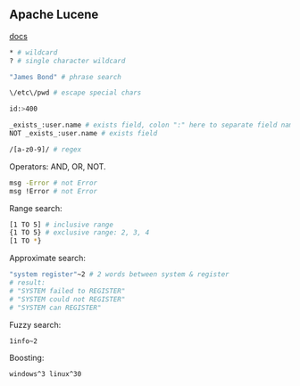Apache Lucene
-

[docs](https://lucene.apache.org/core/8_9_0/index.html)

````sh
* # wildcard
? # single character wildcard

"James Bond" # phrase search

\/etc\/pwd # escape special chars

id:>400

_exists_:user.name # exists field, colon ":" here to separate field name
NOT _exists_:user.name # exists field

/[a-z0-9]/ # regex
````

Operators: AND, OR, NOT.
````sh
msg -Error # not Error
msg !Error # not Error
````

Range search:
````sh
[1 TO 5] # inclusive range
{1 TO 5} # exclusive range: 2, 3, 4
[1 TO *}
````

Approximate search:
````sh
"system register"~2 # 2 words between system & register
# result:
# "SYSTEM failed to REGISTER"
# "SYSTEM could not REGISTER"
# "SYSTEM can REGISTER"
````

Fuzzy search:
````sh
1info~2
````

Boosting:
````sh
windows^3 linux^30
````
